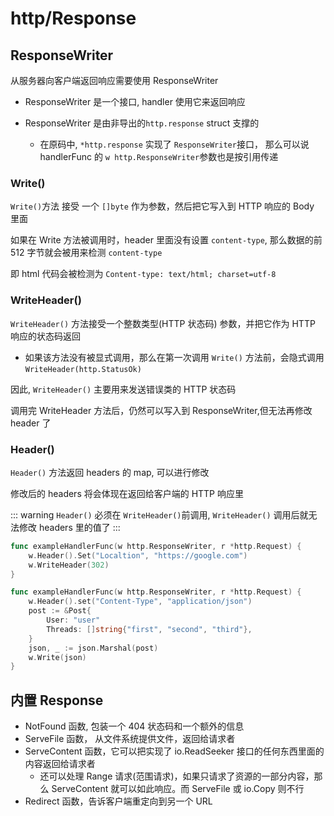 # http/Response

## ResponseWriter

从服务器向客户端返回响应需要使用 ResponseWriter

- ResponseWriter 是一个接口, handler 使用它来返回响应
- ResponseWriter 是由非导出的`http.response` struct 支撑的

  - 在原码中, `*http.response` 实现了 `ResponseWriter`接口， 那么可以说 handlerFunc 的 `w http.ResponseWriter`参数也是按引用传递

### Write()

`Write()`方法 接受 一个 `[]byte` 作为参数，然后把它写入到 HTTP 响应的 Body 里面

如果在 Write 方法被调用时，header 里面没有设置 `content-type`, 那么数据的前 512 字节就会被用来检测 `content-type`

即 html 代码会被检测为 `Content-type: text/html; charset=utf-8`

### WriteHeader()

`WriteHeader()` 方法接受一个整数类型(HTTP 状态码) 参数，并把它作为 HTTP 响应的状态码返回

- 如果该方法没有被显式调用，那么在第一次调用 `Write()` 方法前，会隐式调用`WriteHeader(http.StatusOk)`

因此, `WriteHeader()` 主要用来发送错误类的 HTTP 状态码

调用完 WriteHeader 方法后，仍然可以写入到 ResponseWriter,但无法再修改 header 了

### Header()

`Header()` 方法返回 headers 的 map, 可以进行修改

修改后的 headers 将会体现在返回给客户端的 HTTP 响应里

::: warning
`Header()` 必须在 `WriteHeader()`前调用, `WriteHeader()` 调用后就无法修改 headers 里的值了
:::

```go
func exampleHandlerFunc(w http.ResponseWriter, r *http.Request) {
    w.Header().Set("Localtion", "https://google.com")
    w.WriteHeader(302)
}

func exampleHandlerFunc(w http.ResponseWriter, r *http.Request) {
    w.Header().set("Content-Type", "application/json")
    post := &Post{
        User: "user"
        Threads: []string{"first", "second", "third"},
    }
    json, _ := json.Marshal(post)
    w.Write(json)
}
```

## 内置 Response

- NotFound 函数, 包装一个 404 状态码和一个额外的信息
- ServeFile 函数， 从文件系统提供文件，返回给请求者
- ServeContent 函数，它可以把实现了 io.ReadSeeker 接口的任何东西里面的内容返回给请求者
  - 还可以处理 Range 请求(范围请求)，如果只请求了资源的一部分内容，那么 ServeContent 就可以如此响应。而 ServeFile 或 io.Copy 则不行
- Redirect 函数，告诉客户端重定向到另一个 URL
